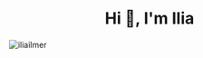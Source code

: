 <h1 align="center">Hi 👋, I'm Ilia</h1>
<p>&nbsp;<img align="center" src="https://github-readme-stats.vercel.app/api?username=iliailmer&show_icons=true&locale=en" alt="iliailmer" /></p>


